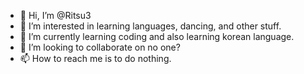 - 👋 Hi, I’m @Ritsu3
- 👀 I’m interested in learning languages, dancing, and other stuff.
- 🌱 I’m currently learning coding and also learning korean language.
- 💞️ I’m looking to collaborate on no one?
- 📫 How to reach me is to do nothing.

<!---
Ritsu3/Ritsu3 is a ✨ special ✨ repository because its `README.md` (this file) appears on your GitHub profile.
You can click the Preview link to take a look at your changes.
--->
